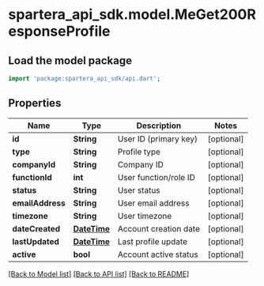 # spartera_api_sdk.model.MeGet200ResponseProfile

## Load the model package
```dart
import 'package:spartera_api_sdk/api.dart';
```

## Properties
Name | Type | Description | Notes
------------ | ------------- | ------------- | -------------
**id** | **String** | User ID (primary key) | [optional] 
**type** | **String** | Profile type | [optional] 
**companyId** | **String** | Company ID | [optional] 
**functionId** | **int** | User function/role ID | [optional] 
**status** | **String** | User status | [optional] 
**emailAddress** | **String** | User email address | [optional] 
**timezone** | **String** | User timezone | [optional] 
**dateCreated** | [**DateTime**](DateTime.md) | Account creation date | [optional] 
**lastUpdated** | [**DateTime**](DateTime.md) | Last profile update | [optional] 
**active** | **bool** | Account active status | [optional] 

[[Back to Model list]](../README.md#documentation-for-models) [[Back to API list]](../README.md#documentation-for-api-endpoints) [[Back to README]](../README.md)


